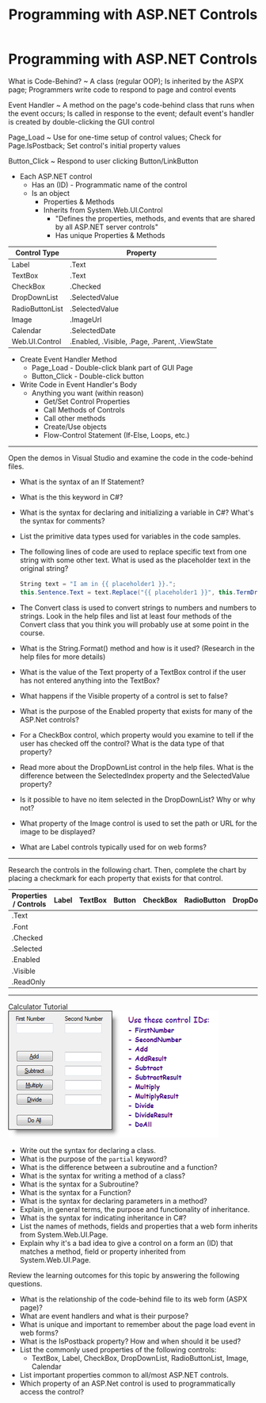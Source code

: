 ﻿---
title: Programming with ASP.NET Controls
---
# Programming with ASP.NET Controls

What is Code-Behind?
  ~ A class (regular OOP); Is inherited by the ASPX page; Programmers write code to respond to page and control events

Event Handler
  ~ A method on the page's code-behind class that runs when the event occurs; Is called in response to the event; default event's handler is created by double-clicking the GUI control

Page_Load
  ~ Use for one-time setup of control values; Check for Page.IsPostback; Set control's initial property values

Button_Click
  ~ Respond to user clicking Button/LinkButton

* Each ASP.NET control
  * Has an (ID) - Programmatic name of the control
  * Is an object
    * Properties & Methods
    * Inherits from System.Web.UI.Control
      * "Defines the properties, methods, and events that are shared by all ASP.NET server controls"
      * Has unique Properties & Methods

| Control Type    | Property |
| --------------- | -------- |
| Label           | .Text |
| TextBox         | .Text |
| CheckBox        | .Checked |
| DropDownList    | .SelectedValue |
| RadioButtonList | .SelectedValue |
| Image           | .ImageUrl |
| Calendar        | .SelectedDate |
| Web.UI.Control  | .Enabled, .Visible, .Page, .Parent, .ViewState |

* Create Event Handler Method
  * Page_Load - Double-click blank part of GUI Page
  * Button_Click - Double-click button
* Write Code in Event Handler's Body
  * Anything you want (within reason)
    * Get/Set Control Properties
    * Call Methods of Controls
    * Call other methods
    * Create/Use objects
    * Flow-Control Statement (If-Else, Loops, etc.)

----

Open the demos in Visual Studio and examine the code in the code-behind files.

* What is the syntax of an If Statement?
* What is the this keyword in C#?
* What is the syntax for declaring and initializing a variable in C#? What's the syntax for comments?
* List the primitive data types used for variables in the code samples.
* The following lines of code are used to replace specific text from one string with some other text. What is used as the placeholder text in the original string?

  ```csharp
  String text = "I am in {{ placeholder1 }}.";
  this.Sentence.Text = text.Replace("{{ placeholder1 }}", this.TermDropDownList.SelectedValue);
  ```

* The Convert class is used to convert strings to numbers and numbers to strings. Look in the help files and list at least four methods of the Convert class that you think you will probably use at some point in the course.
* What is the String.Format() method and how is it used? (Research in the help files for more details)
* What is the value of the Text property of a TextBox control if the user has not entered anything into the TextBox?
* What happens if the Visible property of a control is set to false?
* What is the purpose of the Enabled property that exists for many of the ASP.Net controls?
* For a CheckBox control, which property would you examine to tell if the user has checked off the control? What is the data type of that property?
* Read more about the DropDownList control in the help files. What is the difference between the SelectedIndex property and the SelectedValue property?
* Is it possible to have no item selected in the DropDownList? Why or why not?
* What property of the Image control is used to set the path or URL for the image to be displayed?
* What are Label controls typically used for on web forms?

----

Research the controls in the following chart. Then, complete the chart by placing a checkmark for each property that exists for that control.

| Properties / Controls | Label | TextBox | Button | CheckBox | RadioButton | DropDownList |
| --------------------- | ----- | ------- | ------ | -------- | ----------- | ------------ |
| .Text |  |  |  |  |  |  |
| .Font |  |  |  |  |  |  |
| .Checked |  |  |  |  |  |  |
| .Selected |  |  |  |  |  |  |
| .Enabled |  |  |  |  |  |  |
| .Visible |  |  |  |  |  |  |
| .ReadOnly |  |  |  |  |  |  |

----

Calculator Tutorial
![Calculator](./calculator-tutorial.png)

* Write out the syntax for declaring a class.
* What is the purpose of the `partial` keyword?
* What is the difference between a subroutine and a function?
* What is the syntax for writing a method of a class?
* What is the syntax for a Subroutine?
* What is the syntax for a Function?
* What is the syntax for declaring parameters in a method?
* Explain, in general terms, the purpose and functionality of inheritance.
* What is the syntax for indicating inheritance in C#?
* List the names of methods, fields and properties that a web form inherits from System.Web.UI.Page.
* Explain why it's a bad idea to give a control on a form an (ID) that matches a method, field or property inherited from System.Web.UI.Page.

Review the learning outcomes for this topic by answering the following questions.

* What is the relationship of the code-behind file to its web form (ASPX page)?
* What are event handlers and what is their purpose?
* What is unique and important to remember about the page load event in web forms?
* What is the IsPostback property? How and when should it be used?
* List the commonly used properties of the following controls:
  * TextBox, Label, CheckBox, DropDownList, RadioButtonList, Image, Calendar
* List important properties common to all/most ASP.NET controls.
* Which property of an ASP.Net control is used to programmatically access the control?
